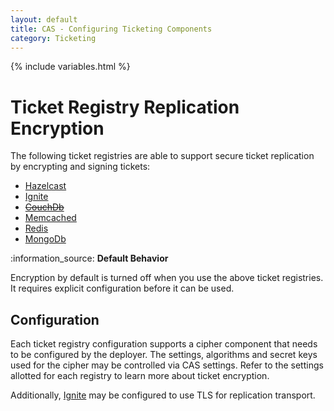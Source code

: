 ```yaml
---
layout: default
title: CAS - Configuring Ticketing Components
category: Ticketing
---
```

{% include variables.html %}


# Ticket Registry Replication Encryption

The following ticket registries are able to support secure ticket replication
by encrypting and signing tickets:

* [Hazelcast](../ticketing/Hazelcast-Ticket-Registry.html)
* [Ignite](../ticketing/Ignite-Ticket-Registry.html)
* [~~CouchDb~~](../ticketing/CouchDb-Ticket-Registry.html)
* [Memcached](../ticketing/Memcached-Ticket-Registry.html)
* [Redis](../ticketing/Redis-Ticket-Registry.html)
* [MongoDb](../ticketing/MongoDb-Ticket-Registry.html)

<div class="alert alert-info">:information_source: <strong>Default Behavior</strong><p>Encryption by default is turned off
when you use the above ticket registries. It requires explicit configuration before it can be used.</p></div>

## Configuration

Each ticket registry configuration supports a cipher component that needs to be configured by the deployer.
The settings, algorithms and secret keys used for the cipher may be controlled via CAS settings.
Refer to the settings allotted for each registry to learn more about ticket encryption.

Additionally, [Ignite](../ticketing/Ignite-Ticket-Registry.html) may be configured to use TLS for replication transport.
